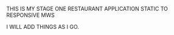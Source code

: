 THIS IS MY STAGE ONE RESTAURANT APPLICATION
STATIC TO RESPONSIVE 
MWS

I WILL ADD THINGS AS I GO. 



